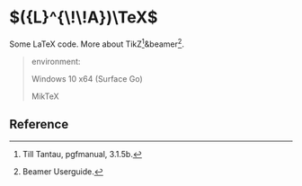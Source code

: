 # $({L}^{\!\!A})\TeX$

Some LaTeX code. More about TikZ[^1]&beamer[^2].

> environment:
>
> Windows 10 x64 (Surface Go)
>
> MikTeX





## Reference

[^1]: Till Tantau, pgfmanual, 3.1.5b.
[^2]: Beamer Userguide.